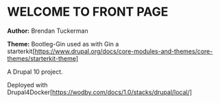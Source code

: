 # WELCOME TO FRONT PAGE #

**Author:** Brendan Tuckerman

**Theme:** Bootleg-Gin used as with Gin a starterkit[https://www.drupal.org/docs/core-modules-and-themes/core-themes/starterkit-theme]

A Drupal 10 project.

Deployed with Drupal4Docker[https://wodby.com/docs/1.0/stacks/drupal/local/]



